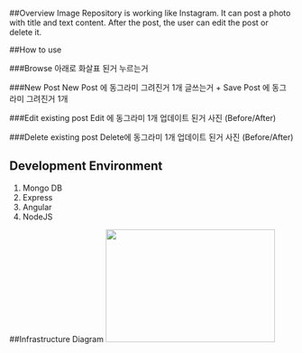 
##Overview 
Image Repository is working like Instagram. It can post a photo with title and text content. After the post, the user can edit the post or delete it. 

##How to use

###Browse
아래로 화살표 된거 누르는거 

###New Post
New Post 에 동그라미 그려진거 1개 
글쓰는거 + Save Post 에 동그라미 그려진거 1개

###Edit existing post
Edit 에 동그라미 1개 
업데이트 된거 사진 (Before/After)

###Delete existing post
Delete에 동그라미 1개
업데이트 된거 사진 (Before/After)

## Development Environment
1. Mongo DB
1. Express
1. Angular
1. NodeJS

##Infrastructure Diagram
<img src="https://theorydb.github.io/assets/img/think/2019-06-25-think-future-ai-1.png" width="300" height="200"> 
